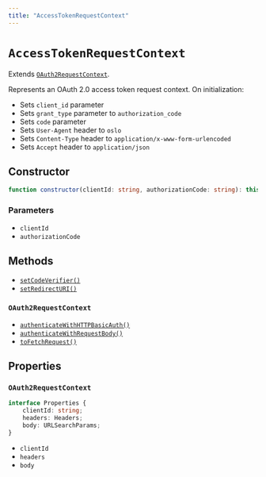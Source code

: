 ```yaml
---
title: "AccessTokenRequestContext"
---
```


# `AccessTokenRequestContext`

Extends [`OAuth2RequestContext`](/reference/oauth2/OAuth2RequestContext).

Represents an OAuth 2.0 access token request context. On initialization:

- Sets `client_id` parameter
- Sets `grant_type` parameter to `authorization_code`
- Sets `code` parameter
- Sets `User-Agent` header to `oslo`
- Sets `Content-Type` header to `application/x-www-form-urlencoded`
- Sets `Accept` header to `application/json`

## Constructor

```ts
function constructor(clientId: string, authorizationCode: string): this;
```

### Parameters

- `clientId`
- `authorizationCode`

## Methods

- [`setCodeVerifier()`](/reference/oauth2/AccessTokenRequestContext/authenticateWithHTTPBasicAuth)
- [`setRedirectURI()`](/reference/oauth2/AccessTokenRequestContext/authenticateWithHTTPBasicAuth)

### `OAuth2RequestContext`

- [`authenticateWithHTTPBasicAuth()`](/reference/oauth2/OAuth2RequestContext/authenticateWithHTTPBasicAuth)
- [`authenticateWithRequestBody()`](/reference/oauth2/OAuth2RequestContext/authenticateWithRequestBody)
- [`toFetchRequest()`](/reference/oauth2/OAuth2RequestContext/toFetchRequest)

## Properties

### `OAuth2RequestContext`

```ts
interface Properties {
	clientId: string;
	headers: Headers;
	body: URLSearchParams;
}
```

- `clientId`
- `headers`
- `body`
